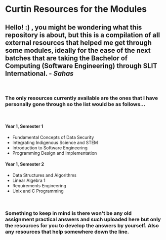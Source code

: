 # Curtin Resources for the Modules

## Hello! :) , you might be wondering what this repository is about, but this is a compilation of all external resources that helped me get through some modules, ideally for the ease of the next batches that are taking the Bachelor of Computing (Software Engineering) through SLIT International. - _Sahas_

<br>

### The only resources currently available are the ones that I have personally gone through so the list would be as follows...
<br>

#### Year 1, Semester 1

* Fundamental Concepts of Data Security 
* Integrating Indigenous Science and STEM
* Introduction to Software Engineering
* Programming Design and Implementation

#### Year 1, Semester 2

* Data Structures and Algorithms
* Linear Algebra 1
* Requirements Engineering
* Unix and C Programming

<br>

### Something to keep in mind is there won't be any old assignment practical answers and such uploaded here but only the resources for you to develop the answers by yourself. Also any resources that help somewhere down the line. 

